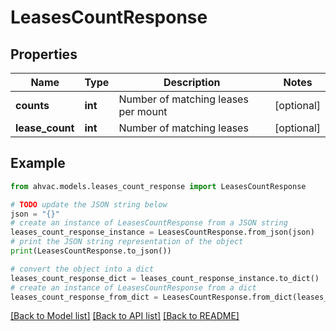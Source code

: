 # LeasesCountResponse


## Properties

Name | Type | Description | Notes
------------ | ------------- | ------------- | -------------
**counts** | **int** | Number of matching leases per mount | [optional] 
**lease_count** | **int** | Number of matching leases | [optional] 

## Example

```python
from ahvac.models.leases_count_response import LeasesCountResponse

# TODO update the JSON string below
json = "{}"
# create an instance of LeasesCountResponse from a JSON string
leases_count_response_instance = LeasesCountResponse.from_json(json)
# print the JSON string representation of the object
print(LeasesCountResponse.to_json())

# convert the object into a dict
leases_count_response_dict = leases_count_response_instance.to_dict()
# create an instance of LeasesCountResponse from a dict
leases_count_response_from_dict = LeasesCountResponse.from_dict(leases_count_response_dict)
```
[[Back to Model list]](../README.md#documentation-for-models) [[Back to API list]](../README.md#documentation-for-api-endpoints) [[Back to README]](../README.md)


